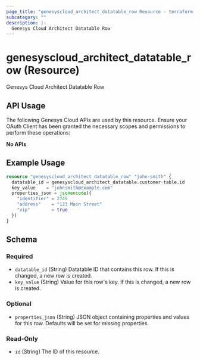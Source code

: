 ```yaml
---
page_title: "genesyscloud_architect_datatable_row Resource - terraform-provider-genesyscloud-jonesb"
subcategory: ""
description: |-
  Genesys Cloud Architect Datatable Row
---
```

# genesyscloud_architect_datatable_row (Resource)

Genesys Cloud Architect Datatable Row

## API Usage
The following Genesys Cloud APIs are used by this resource. Ensure your OAuth Client has been granted the necessary scopes and permissions to perform these operations:

**No APIs**

## Example Usage

```terraform
resource "genesyscloud_architect_datatable_row" "john-smith" {
  datatable_id = genesyscloud_architect_datatable.customer-table.id
  key_value    = "johnsmith@example.com"
  properties_json = jsonencode({
    "identifier" = 2749
    "address"    = "123 Main Street"
    "vip"        = true
  })
}
```

<!-- schema generated by tfplugindocs -->
## Schema

### Required

- `datatable_id` (String) Datatable ID that contains this row. If this is changed, a new row is created.
- `key_value` (String) Value for this row's key. If this is changed, a new row is created.

### Optional

- `properties_json` (String) JSON object containing properties and values for this row. Defaults will be set for missing properties.

### Read-Only

- `id` (String) The ID of this resource.

